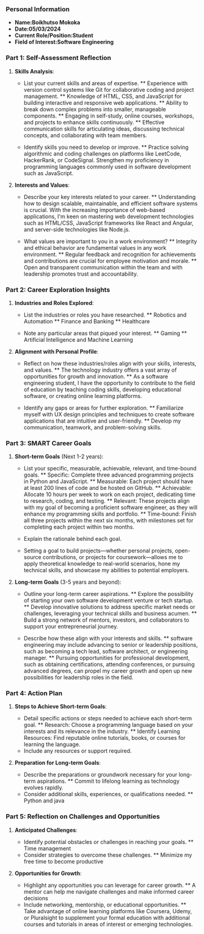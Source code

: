 ### Personal Information

- **Name:Boikhutso Mokoka**
- **Date:05/03/2024**
- **Current Role/Position:Student**
- **Field of Interest:Software Engineering**

### Part 1: Self-Assessment Reflection

1. **Skills Analysis**:
    
    - List your current skills and areas of expertise.
    ** Experience with version control systems like Git for collaborative coding and project management.
    ** Knowledge of HTML, CSS, and JavaScript for building interactive and responsive web applications.
    ** Ability to break down complex problems into smaller, manageable components.
    ** Engaging in self-study, online courses, workshops, and projects to enhance skills continuously.
    ** Effective communication skills for articulating ideas, discussing technical concepts, and collaborating with team members.

    - Identify skills you need to develop or improve.
    ** Practice solving algorithmic and coding challenges on platforms like LeetCode, HackerRank, or CodeSignal.
     Strengthen my proficiency in programming languages commonly used in software development such as JavaScript.

2. **Interests and Values**:
    
    - Describe your key interests related to your career.
    ** Understanding how to design scalable, maintainable, and efficient software systems is crucial.
     With the increasing importance of web-based applications, I'm keen on mastering web development technologies such as HTML/CSS, JavaScript frameworks like React and Angular, and server-side technologies like Node.js.

    - What values are important to you in a work environment?
    ** Integrity and ethical behavior are fundamental values in any work environment.
    ** Regular feedback and recognition for achievements and contributions are crucial for employee motivation and morale.
    ** Open and transparent communication within the team and with leadership promotes trust and accountability.

### Part 2: Career Exploration Insights

1. **Industries and Roles Explored**:
    
    - List the industries or roles you have researched.
    ** Robotics and Automation
    ** Finance and Banking
    ** Healthcare

    - Note any particular areas that piqued your interest.
    ** Gaming
    ** Artificial Intelligence and Machine Learning

2. **Alignment with Personal Profile**:
    
    - Reflect on how these industries/roles align with your skills, interests, and values.
    ** The technology industry offers a vast array of opportunities for growth and innovation.
    ** As a software engineering student, I have the opportunity to contribute to the field of education by teaching coding skills, developing educational software, or creating online learning platforms.

    - Identify any gaps or areas for further exploration.
    ** Familiarize myself with UX design principles and techniques to create software applications that are intuitive and user-friendly.
    ** Develop my communication, teamwork, and problem-solving skills.

### Part 3: SMART Career Goals

1. **Short-term Goals** (Next 1-2 years):
    
    - List your specific, measurable, achievable, relevant, and time-bound goals.
    ** Specific: Complete three advanced programming projects in Python and JavaScript.
    ** Measurable: Each project should have at least 200 lines of code and be hosted on GitHub.
    ** Achievable: Allocate 10 hours per week to work on each project, dedicating time to research, coding, and testing.
    ** Relevant: These projects align with my goal of becoming a proficient software engineer, as they will enhance my programming skills and portfolio.
    ** Time-bound: Finish all three projects within the next six months, with milestones set for completing each project within two months.

    - Explain the rationale behind each goal.
    * Setting a goal to build projects—whether personal projects, open-source contributions, or projects for coursework—allows me to apply theoretical knowledge to real-world scenarios, hone my technical skills, and showcase my abilities to potential employers.

2. **Long-term Goals** (3-5 years and beyond):
    
    - Outline your long-term career aspirations.
    ** Explore the possibility of starting your own software development venture or tech startup.
    ** Develop innovative solutions to address specific market needs or challenges, leveraging your technical skills and business acumen.
    ** Build a strong network of mentors, investors, and collaborators to support your entrepreneurial journey.

    - Describe how these align with your interests and skills.
    ** software engineering may include advancing to senior or leadership positions, such as becoming a tech lead, software architect, or engineering manager.
    ** Pursuing opportunities for professional development, such as obtaining certifications, attending conferences, or pursuing advanced degrees, can propel my career growth and open up new possibilities for leadership roles in the field.

### Part 4: Action Plan

1. **Steps to Achieve Short-term Goals**:
    
    - Detail specific actions or steps needed to achieve each short-term goal.
    ** Research: Choose a programming language based on your interests and its relevance in the industry.
    ** Identify Learning Resources: Find reputable online tutorials, books, or courses for learning the language.
    - Include any resources or support required.
2. **Preparation for Long-term Goals**:
    
    - Describe the preparations or groundwork necessary for your long-term aspirations.
    ** Commit to lifelong learning as technology evolves rapidly.
    - Consider additional skills, experiences, or qualifications needed.
    ** Python and java

### Part 5: Reflection on Challenges and Opportunities

1. **Anticipated Challenges**:
    
    - Identify potential obstacles or challenges in reaching your goals.
    ** Time management
    - Consider strategies to overcome these challenges.
    ** Minimize my free time to become productive
2. **Opportunities for Growth**:
    
    - Highlight any opportunities you can leverage for career growth.
    ** A mentor can help me navigate challenges and make informed career decisions
    - Include networking, mentorship, or educational opportunities.
    ** Take advantage of online learning platforms like Coursera, Udemy, or Pluralsight to supplement your formal education with additional courses and tutorials in areas of interest or emerging technologies.
